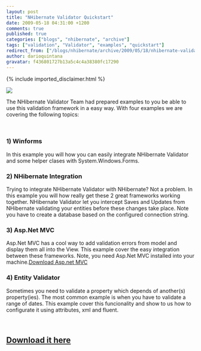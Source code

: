 ```yaml
---
layout: post
title: "NHibernate Validator Quickstart"
date: 2009-05-18 04:31:00 +1200
comments: true
published: true
categories: ["blogs", "nhibernate", "archive"]
tags: ["validation", "Validator", "examples", "quickstart"]
redirect_from: ["/blogs/nhibernate/archive/2009/05/18/nhibernate-validator-quickstart.aspx/"]
author: darioquintana
gravatar: f436801727b13a5c4c4a38380fc17290
---
```

{% include imported_disclaimer.html %}
<p><img src="http://darioquintana.com.ar/files/NHV-logo-white-background.png" /></p>
<p>The NHibernate Validator Team had prepared examples to you be able to use this validation framework in a easy way. With four examples we are covering the following topics:</p>
<p>&nbsp;</p>
<h3>1) Winforms</h3>
<p>In this example you will how you can easily integrate NHibernate Validator and some helper clases with System.Windows.Forms.</p>
<h3>2) NHibernate Integration</h3>
<p>Trying to integrate NHibernate Validator with NHibernate? Not a problem. In this example you will how really get these 2 great frameworks working together. NHibernate Validator let you intercept Saves and Updates from NHibernate validating your entities before these changes take place. Note you have to create a database based on the configured connection string.</p>
<h3>3) Asp.Net MVC</h3>
<p>Asp.Net MVC has a cool way to add validation errors from model and display them all into the View. This example cover the easy integration between these frameworks. Note, you need Asp.Net MVC installed into your machine.<a title="Download Asp.net MVC" href="http://www.asp.net/mvc/">Download Asp.net MVC</a></p>
<h3>4) Entity Validator</h3>
<p>Sometimes you need to validate a property which depends of another(s) property(ies). The most common example is when you have to validate a range of dates. This example cover this funcionality and show to us how to configurate it using attributes, xml and fluent.</p>
<p>&nbsp;</p>
<h2><a href="https://sourceforge.net/project/showfiles.php?group_id=216446&amp;package_id=275108">Download it here</a></h2>
